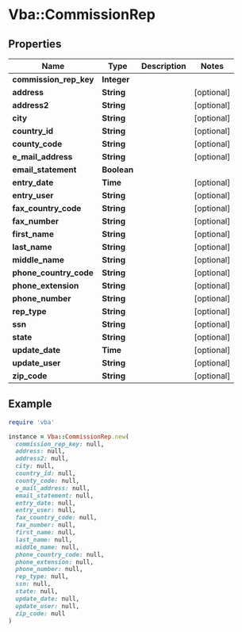 # Vba::CommissionRep

## Properties

| Name | Type | Description | Notes |
| ---- | ---- | ----------- | ----- |
| **commission_rep_key** | **Integer** |  |  |
| **address** | **String** |  | [optional] |
| **address2** | **String** |  | [optional] |
| **city** | **String** |  | [optional] |
| **country_id** | **String** |  | [optional] |
| **county_code** | **String** |  | [optional] |
| **e_mail_address** | **String** |  | [optional] |
| **email_statement** | **Boolean** |  |  |
| **entry_date** | **Time** |  | [optional] |
| **entry_user** | **String** |  | [optional] |
| **fax_country_code** | **String** |  | [optional] |
| **fax_number** | **String** |  | [optional] |
| **first_name** | **String** |  | [optional] |
| **last_name** | **String** |  | [optional] |
| **middle_name** | **String** |  | [optional] |
| **phone_country_code** | **String** |  | [optional] |
| **phone_extension** | **String** |  | [optional] |
| **phone_number** | **String** |  | [optional] |
| **rep_type** | **String** |  | [optional] |
| **ssn** | **String** |  | [optional] |
| **state** | **String** |  | [optional] |
| **update_date** | **Time** |  | [optional] |
| **update_user** | **String** |  | [optional] |
| **zip_code** | **String** |  | [optional] |

## Example

```ruby
require 'vba'

instance = Vba::CommissionRep.new(
  commission_rep_key: null,
  address: null,
  address2: null,
  city: null,
  country_id: null,
  county_code: null,
  e_mail_address: null,
  email_statement: null,
  entry_date: null,
  entry_user: null,
  fax_country_code: null,
  fax_number: null,
  first_name: null,
  last_name: null,
  middle_name: null,
  phone_country_code: null,
  phone_extension: null,
  phone_number: null,
  rep_type: null,
  ssn: null,
  state: null,
  update_date: null,
  update_user: null,
  zip_code: null
)
```

